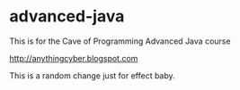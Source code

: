 # advanced-java
This is for the Cave of Programming Advanced Java course

http://anythingcyber.blogspot.com

This is a random change just for effect baby.


